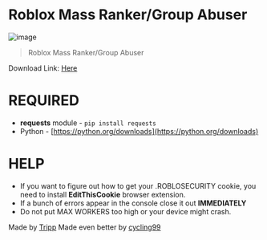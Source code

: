 # Roblox Mass Ranker/Group Abuser
![image](https://github.com/user-attachments/assets/444ca165-7b49-44e8-bb54-9af0afb8e4b1)



> Roblox Mass Ranker/Group Abuser

Download Link: [Here](https://github.com/cycling99/robloxgroupabuser/blob/main/mass%20ranker.py)

# REQUIRED
- **requests** module - `pip install requests`
- Python - [https://python.org/downloads](https://python.org/downloads)

# HELP
- If you want to figure out how to get your .ROBLOSECURITY cookie, you need to install **EditThisCookie** browser extension.
- If a bunch of errors appear in the console close it out **IMMEDIATELY**
- Do not put MAX WORKERS too high or your device might crash.

Made by [Tripp](https://github.com/Tripp-omg)
Made even better by [cycling99](https://github.com/cycling99)
